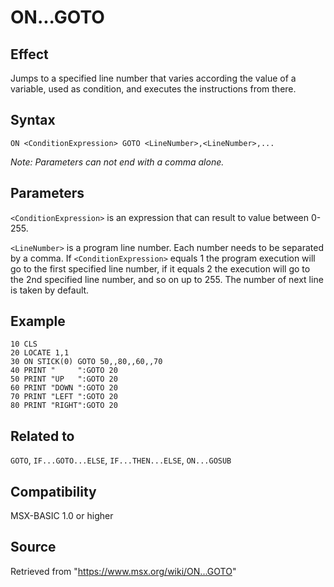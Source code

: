# ON...GOTO

## Effect

Jumps to a specified line number that varies according the value of a variable, used as condition, and executes the instructions from there.

## Syntax

`ON <ConditionExpression> GOTO <LineNumber>,<LineNumber>,...`

_Note: Parameters can not end with a comma alone._

## Parameters

`<ConditionExpression>` is an expression that can result to value between 0-255.

`<LineNumber>` is a program line number. Each number needs to be separated by a comma. If `<ConditionExpression>` equals 1 the program execution will go to the first specified line number, if it equals 2 the execution will go to the 2nd specified line number, and so on up to 255. The number of next line is taken by default.

## Example

```basic
10 CLS
20 LOCATE 1,1
30 ON STICK(0) GOTO 50,,80,,60,,70
40 PRINT "     ":GOTO 20
50 PRINT "UP   ":GOTO 20
60 PRINT "DOWN ":GOTO 20
70 PRINT "LEFT ":GOTO 20
80 PRINT "RIGHT":GOTO 20
```

## Related to

`GOTO`, `IF...GOTO...ELSE`, `IF...THEN...ELSE`, `ON...GOSUB`

## Compatibility

MSX-BASIC 1.0 or higher

## Source

Retrieved from "https://www.msx.org/wiki/ON...GOTO"
